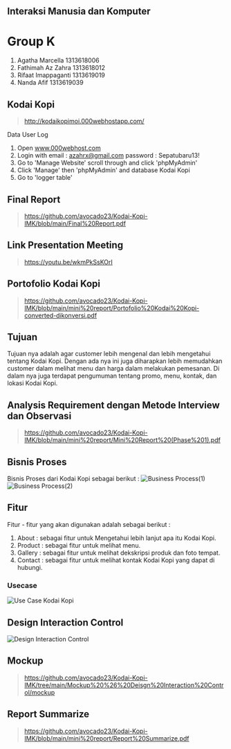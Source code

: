 ## Interaksi Manusia dan Komputer
# Group K
1. Agatha Marcella    1313618006
2. Fathimah Az Zahra  1313618012
3. Rifaat Imappaganti 1313619019
4. Nanda Afif         1313619039
## Kodai Kopi
> http://kodaikopimoi.000webhostapp.com/

Data User Log
1. Open www.000webhost.com
2. Login with email : azahrx@gmail.com password : Sepatubaru13!
3. Go to 'Manage Website' scroll through and click 'phpMyAdmin'
4. Click 'Manage' then 'phpMyAdmin' and database Kodai Kopi
5. Go to 'logger table'
## Final Report
> https://github.com/avocado23/Kodai-Kopi-IMK/blob/main/Final%20Report.pdf
## Link Presentation Meeting
> https://youtu.be/wkmPkSsKOrI
## Portofolio Kodai Kopi
> https://github.com/avocado23/Kodai-Kopi-IMK/blob/main/mini%20report/Portofolio%20Kodai%20Kopi-converted-dikonversi.pdf
## Tujuan
Tujuan nya adalah agar customer lebih mengenal dan lebih mengetahui tentang Kodai Kopi. Dengan ada nya ini juga diharapkan lebih memudahkan customer dalam melihat menu dan harga dalam melakukan pemesanan. Di dalam nya juga terdapat pengumuman tentang promo, menu, kontak, dan lokasi Kodai Kopi.
## Analysis Requirement dengan Metode Interview dan Observasi
> https://github.com/avocado23/Kodai-Kopi-IMK/blob/main/mini%20report/Mini%20Report%20(Phase%201).pdf
## Bisnis Proses
Bisnis Proses dari Kodai Kopi sebagai berikut : 
![Business Process(1)](https://user-images.githubusercontent.com/56811810/103903956-2fab4b80-512f-11eb-9a22-a3c6d87d38e2.jpg)
![Business Process(2)](https://user-images.githubusercontent.com/56811810/103903954-2e7a1e80-512f-11eb-9f5d-edd3b9c9ab8b.jpg)
## Fitur
Fitur - fitur yang akan digunakan adalah sebagai berikut : 
1. About : sebagai fitur untuk Mengetahui lebih lanjut apa itu Kodai Kopi.
2. Product : sebagai fitur untuk melihat menu.
3. Gallery : sebagai fitur untuk melihat dekskripsi produk dan foto tempat.
4. Contact : sebagai fitur untuk melihat kontak Kodai Kopi yang dapat di hubungi. 
### Usecase
![Use Case Kodai Kopi](https://raw.githubusercontent.com/avocado23/Kodai-Kopi-IMK/main/Use%20Case%2C%20Business%20Process%2C%20Activity%20Diagram/USECASE.png)
## Design Interaction Control
![Design Interaction Control](https://user-images.githubusercontent.com/56811810/99637675-c6388600-2a77-11eb-8774-0123d0f3453a.jpg)
## Mockup
> https://github.com/avocado23/Kodai-Kopi-IMK/tree/main/Mockup%20%26%20Deisgn%20Interaction%20Control/mockup
## Report Summarize
> https://github.com/avocado23/Kodai-Kopi-IMK/blob/main/mini%20report/Report%20Summarize.pdf
